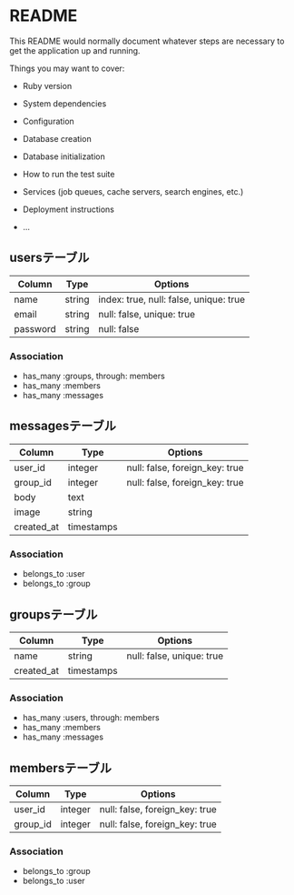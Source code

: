 # README

This README would normally document whatever steps are necessary to get the
application up and running.

Things you may want to cover:

* Ruby version

* System dependencies

* Configuration

* Database creation

* Database initialization

* How to run the test suite

* Services (job queues, cache servers, search engines, etc.)

* Deployment instructions

* ...

## usersテーブル

|Column|Type|Options|
|------|----|-------|
|name|string|index: true, null: false, unique: true|
|email|string|null: false, unique: true|
|password|string|null: false|

### Association
- has_many :groups, through: members
- has_many :members
- has_many :messages

## messagesテーブル

|Column|Type|Options|
|------|----|-------|
|user_id|integer|null: false, foreign_key: true|
|group_id|integer|null: false, foreign_key: true|
|body|text||
|image|string||
|created_at|timestamps||

### Association
- belongs_to :user
- belongs_to :group

## groupsテーブル

|Column|Type|Options|
|------|----|-------|
|name|string|null: false, unique: true|
|created_at|timestamps||

### Association
- has_many :users, through: members
- has_many :members
- has_many :messages

## membersテーブル

|Column|Type|Options|
|------|----|-------|
|user_id|integer|null: false, foreign_key: true|
|group_id|integer|null: false, foreign_key: true|

### Association
- belongs_to :group
- belongs_to :user
